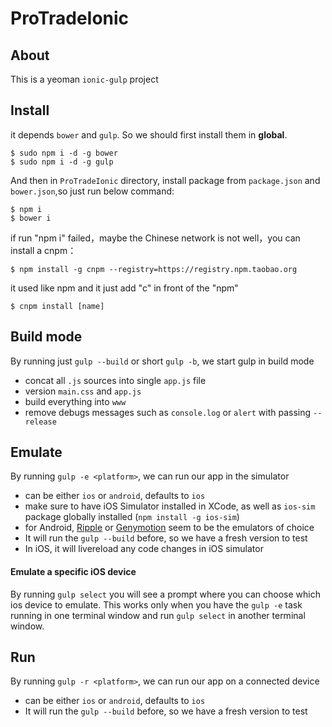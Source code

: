 # ProTradeIonic
## About
This is a yeoman `ionic-gulp` project
## Install
it depends `bower` and `gulp`. So we should first install them in **global**.

```shell
$ sudo npm i -d -g bower
$ sudo npm i -d -g gulp
```

And then in `ProTradeIonic` directory, install package from `package.json` and `bower.json`,so just run below command:

```shell
$ npm i
$ bower i
```

if run "npm i" failed，maybe the Chinese network is not well，you can install a cnpm：

```shell
$ npm install -g cnpm --registry=https://registry.npm.taobao.org
```
it used like npm and it just add "c" in front of the "npm"

```shell
$ cnpm install [name]
```

## Build mode

By running just `gulp --build` or short `gulp -b`, we start gulp in build mode

- concat all `.js` sources into single `app.js` file
- version `main.css` and `app.js`
- build everything into `www`
- remove debugs messages such as `console.log` or `alert` with passing `--release`


## Emulate

By running `gulp -e <platform>`, we can run our app in the simulator

- <platform> can be either `ios` or `android`, defaults to `ios`
- make sure to have iOS Simulator installed in XCode, as well as `ios-sim` package globally installed (`npm install -g ios-sim`)
- for Android, [Ripple](http://ripple.incubator.apache.org/) or [Genymotion](https://www.genymotion.com/) seem to be the emulators of choice
- It will run the `gulp --build` before, so we have a fresh version to test
- In iOS, it will livereload any code changes in iOS simulator

#### Emulate a specific iOS device

By running `gulp select` you will see a prompt where you can choose which ios device to emulate. This works only when you have the `gulp -e` task running in one terminal window and run `gulp select` in another terminal window.


## Run

By running `gulp -r <platform>`, we can run our app on a connected device

- <platform> can be either `ios` or `android`, defaults to `ios`
- It will run the `gulp --build` before, so we have a fresh version to test

